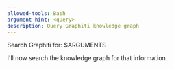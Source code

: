 ```yaml
---
allowed-tools: Bash
argument-hint: <query>
description: Query Graphiti knowledge graph
---
```


Search Graphiti for: $ARGUMENTS

I'll now search the knowledge graph for that information.